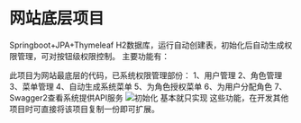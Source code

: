 # 网站底层项目
Springboot+JPA+Thymeleaf 
H2数据库，运行自动创建表，初始化后自动生成权限管理，可对按钮级权限控制。
主要功能有：

此项目为网站最底层的代码，已系统权限管理部份：
1、用户管理
2、角色管理
3、菜单管理
4、自动生成系统菜单
5、为角色授权菜单
6、为用户分配角色
7、Swagger2查看系统提供API服务
![初始化](https://github.com/wjxiongw/htwx/raw/master/Screenshots/0.png)
基本就只实现
这些功能，在开发其他项目时可直接将该项目复制一份即可扩展。